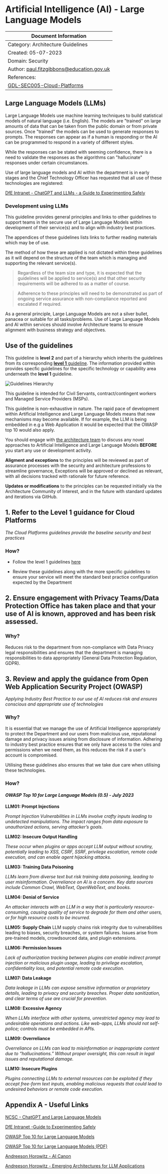 # Artificial Intelligence (AI) - Large Language Models

| Document Information |
---|
| Category: Architecture Guidelines |
| Created: 05-07-2023 |
| Domain: Security |
| Author: paul.fitzgibbons@education.gov.uk |
| References: |
| [GDL-SEC005-Cloud-Platforms](../Guidelines/GDL-SEC005-Cloud-Guidelines.md) |

## Large Language Models (LLMs)

Large Language Models use machine learning techniques to build statistical models of natural language (i.e. English). The models are "trained" on large amounts of data that can be taken from the public domain or from private sources. Once "trained" the models can be used to generate responses to prompts. The responses can appear as if a human is responding or the AI can be programmed to respond in a variety of different styles.

While the responses can be stated with seeming confidence, there is a need to validate the responses as the algorithms can "hallucinate" responses under certain circumstances.

Use of large language models and AI within the department is in early stages and the Chief Technology Officer has requested that all use of these technologies are registered:

[DfE Intranet - ChatGPT and LLMs - a Guide to Experimenting Safely](https://educationgovuk.sharepoint.com/sites/dfe-home/SitePages/080323-Using-ChatGPT-and-other-Large-Language-Models-for-work-a-guide-to-experimenting-safely.aspx)

### Development using LLMs

This guideline provides general principles and links to other guidelines to support teams in the secure use of Large Language Models within development of their service(s) and to align with industry best practices. 

The appendices of these guidelines lists links to further reading materials which may be of use.

The method of how these are applied is not dictated within these guidelines as it will depend on the structure of the team which is managing and supporting the relevant service(s).

> Regardless of the team size and type, it is expected that the guidelines will be applied to service(s) and that other security requirements will be adhered to as a matter of course.

>Adherence to these principles will need to be demonstrated as part of ongoing service assurance with non-compliance reported and escalated if required.

As a general principle, Large Language Models are not a silver bullet, panacea or suitable for all tasks/problems. Use of Large Language Models and AI within services should involve Architecture teams to ensure alignment with business strategy and objectives. 

## Use of the guidelines

This guideline is **level 2** and part of a hierarchy which inherits the guidelines from its corresponding [**level 1** guideline](../Guidelines/GDL-SEC005-Cloud-Guidelines.md). The information provided within provides  specfic guidelines for the specific technology or capability area underneath the **level 1** guideline.

![Guidelines Hierarchy](../Guidelines/images/ESA-Guideline-Hierarchy.png)

This guideline is intended for Civil Servants, contract/contingent workers and Managed Service Providers (MSPs).

This guideline is non-exhaustive in nature. The rapid pace of development within Artificial Intelligence and Large Language Models means that new mechanisms may become available.  If for example, the LLM is being embedded in e.g a Web Application it would be expected that the OWASP top 10 would also apply.

You should engage with [the architecture team](mailto:security.architecture@education.gov.uk) to discuss any novel approaches to Artificial Intelligence and Large Language Models **BEFORE** you start any use or development activity.

**Aligment and exceptions** to the principles will be reviewed as part of assurance processes with the security and architecture professions to streamline governance, Exceptions will be approved or declined as relevant, with all decisions tracked with rationale for future reference.

**Updates or modifications** to the principles can be requested initially via the Architecture Community of Interest, and in the future with standard updates and iterations via GitHub.

## 1. Refer to the Level 1 guidance for Cloud Platforms

*The Cloud Platforms guidelines provide the baseline security and best practices*

### How?

* Follow the level 1 guidelines [here](../Guidelines/GDL-SEC005-Cloud-Guidelines.md)

* Review these guidelines along with the more specific guidelines to ensure your service will meet the standard best practice configuration expected by the Department

## 2. Ensure engagement with Privacy Teams/Data Protection Office has taken place and that your use of AI is known, approved and has been risk assessed.

### Why?
Reduces risk to the department from non-compliance with Data Privacy legal responsibilities and ensures that the department is managing responsibilities to data appropriately (General Data Protection Regulation, GDPR).

## 3. Review and apply the guidance from Open Web Application Security Project (OWASP)

*Applying Industry Best Practice to our use of AI reduces risk and ensures conscious and appropriate use of technologies*

### Why?

It is essential that we manage the use of Artificial Intelligence appropriately to protect the Department and our users from malicious use, reputational damage and privacy issues arising from disclosure of information. Adhering to industry best practice ensures that we only have access to the roles and permissions when we need them, as this reduces the risk if a user's account is compromised.

Utilising these guidelines also ensures that we take due care when utilising these technologies.

### How?

#### *OWASP Top 10 for Large Language Models (0.5) - July 2023*

**LLM01: Prompt Injections**

*Prompt Injection Vulnerabilities in LLMs involve crafty inputs leading to undetected manipulations. The impact ranges from data exposure to unauthorized actions, serving attacker’s goals.*

**LLM02: Insecure Output Handling**

*These occur when plugins or apps accept LLM output without scrutiny, potentially leading to XSS, CSRF, SSRF, privilege escalation, remote code execution, and can enable agent hijacking attacks.*

**LLM03: Training Data Poisoning**

*LLMs learn from diverse text but risk training data poisoning, leading to user misinformation. Overreliance on AI is a concern. Key data sources include Common Crawl, WebText, OpenWebText, and books.*

**LLM04: Denial of Service**

*An attacker interacts with an LLM in a way that is particularly resource-consuming, causing quality of service to degrade for them and other users, or for high resource costs to be incurred.*

**LLM05: Supply Chain**
LLM supply chains risk integrity due to vulnerabilities leading to biases, security breaches, or system failures. Issues arise from pre-trained models, crowdsourced data, and plugin extensions.

**LLM06: Permission Issues**

*Lack of authorization tracking between plugins can enable indirect prompt injection or malicious plugin usage, leading to privilege escalation, confidentiality loss, and potential remote code execution.*

**LLM07: Data Leakage**

*Data leakage in LLMs can expose sensitive information or proprietary details, leading to privacy and security breaches. Proper data sanitization, and clear terms of use are crucial for prevention.*

**LLM08: Excessive Agency**

*When LLMs interface with other systems, unrestricted agency may lead to undesirable operations and actions. Like web-apps, LLMs should not self-police; controls must be embedded in APIs.*

**LLM09: Overreliance**

*Overreliance on LLMs can lead to misinformation or inappropriate content due to “hallucinations.” Without proper oversight, this can result in legal issues and reputational damage.*

**LLM10: Insecure Plugins**

*Plugins connecting LLMs to external resources can be exploited if they accept free-form text inputs, enabling malicious requests that could lead to undesired behaviors or remote code execution.*

## Appendix A - Useful Links

[NCSC - ChatGPT and Large Language Models](https://www.ncsc.gov.uk/blog-post/chatgpt-and-large-language-models-whats-the-risk)

[DfE Intranet -Guide to Experimenting Safely](https://educationgovuk.sharepoint.com/sites/dfe-home/SitePages/080323-Using-ChatGPT-and-other-Large-Language-Models-for-work-a-guide-to-experimenting-safely.aspx)

[OWASP Top 10 for Large Language Models](https://owasp.org/www-project-top-10-for-large-language-model-applications/)

[OWASP Top 10 for Large Language Models (PDF)](https://owasp.org/www-project-top-10-for-large-language-model-applications/assets/PDF/OWASP-Top-10-for-LLMs-2023-v05.pdf)

[Andreeson Horowitz - AI Canon](https://a16z.com/2023/05/25/ai-canon/)

[Andreeson Horowitz - Emerging Architectures for LLM Applications](https://a16z.com/2023/06/20/emerging-architectures-for-llm-applications/)
